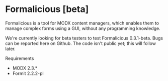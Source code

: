 # Formalicious [beta]

Formalicious is a tool for MODX content managers, which enables them to manage complex forms using a GUI, without any programming knowledge.

We're currently looking for beta testers to test Formalicious 0.3.1-beta. Bugs can be reported here on Github. The code isn't public yet; this will follow later.

Requirements
- MODX 2.3.*
- Formit 2.2.2-pl
